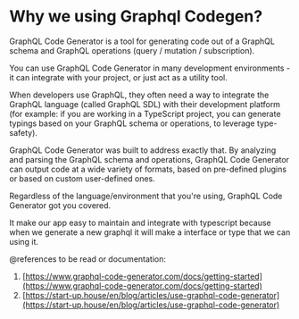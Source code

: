 # Why we using Graphql Codegen?

GraphQL Code Generator is a tool for generating code out of a GraphQL schema and GraphQL operations (query / mutation / subscription).

You can use GraphQL Code Generator in many development environments - it can integrate with your project, or just act as a utility tool.

When developers use GraphQL, they often need a way to integrate the GraphQL language (called GraphQL SDL) with their development platform (for example: if you are working in a TypeScript project, you can generate typings based on your GraphQL schema or operations, to leverage type-safety).

GraphQL Code Generator was built to address exactly that. By analyzing and parsing the GraphQL schema and operations, GraphQL Code Generator can output code at a wide variety of formats, based on pre-defined plugins or based on custom user-defined ones.

Regardless of the language/environment that you're using, GraphQL Code Generator got you covered.

It make our app easy to maintain and integrate with typescript because when we generate a new graphql it will make a interface or type that we can using it.

@references to be read or documentation:

1. [https://www.graphql-code-generator.com/docs/getting-started](https://www.graphql-code-generator.com/docs/getting-started)
2. [https://start-up.house/en/blog/articles/use-graphql-code-generator](https://start-up.house/en/blog/articles/use-graphql-code-generator)
